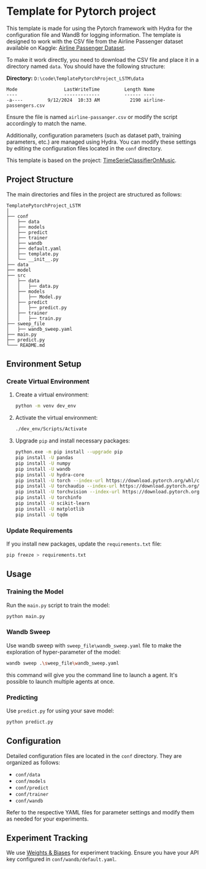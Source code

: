 # Template for Pytorch project

This template is made for using the Pytorch framework with Hydra for the configuration file and WandB for logging information. The template is designed to work with the CSV file from the Airline Passenger dataset available on Kaggle: [Airline Passenger Dataset](https://www.kaggle.com/datasets/erogluegemen/airline-passengers).

To make it work directly, you need to download the CSV file and place it in a directory named `data`. You should have the following structure:

**Directory:** `D:\code\TemplatePytorchProject_LSTM\data`

```
Mode                 LastWriteTime         Length Name
----                 -------------         ------ ----
-a----         9/12/2024  10:33 AM           2190 airline-passengers.csv
```

Ensure the file is named `airline-passanger.csv` or modify the script accordingly to match the name. 

Additionally, configuration parameters (such as dataset path, training parameters, etc.) are managed using Hydra. You can modify these settings by editing the configuration files located in the `conf` directory.

This template is based on the project: [TimeSerieClassifierOnMusic](https://github.com/yannsadowski/TimeSerieClassifierOnMusic).

## Project Structure

The main directories and files in the project are structured as follows:

```
TemplatePytorchProject_LSTM
│
├── conf
│   ├── data
│   ├── models
│   ├── predict
│   ├── trainer
│   ├── wandb
│   ├── default.yaml
│   ├── template.py
│   └── __init__.py
├── data
├── model
├── src
│   ├── data
│   │   ├── data.py
│   ├── models
│   │   ├── Model.py
│   ├── predict
│   │   ├── predict.py
│   ├── trainer
│   │   ├── train.py
├── sweep_file
│   ├── wandb_sweep.yaml
├── main.py
├── predict.py
└─── README.md
```

## Environment Setup

### Create Virtual Environment

1. Create a virtual environment:

    ```sh
    python -m venv dev_env
    ```

2. Activate the virtual environment:

    ```sh
    ./dev_env/Scripts/Activate
    ```

3. Upgrade `pip` and install necessary packages:

    ```sh
    python.exe -m pip install --upgrade pip
    pip install -U pandas
    pip install -U numpy
    pip install -U wandb
    pip install -U hydra-core
    pip install -U torch --index-url https://download.pytorch.org/whl/cu121
    pip install -U torchaudio --index-url https://download.pytorch.org/whl/cu121
    pip install -U torchvision --index-url https://download.pytorch.org/whl/cu121
    pip install -U torchinfo
    pip install -U scikit-learn
    pip install -U matplotlib
    pip install -U tqdm

    ```

### Update Requirements

If you install new packages, update the `requirements.txt` file:

```sh
pip freeze > requirements.txt
```

## Usage

### Training the Model

Run the `main.py` script to train the model:

```sh
python main.py
```

### Wandb Sweep

Use wandb sweep with `sweep_file\wandb_sweep.yaml` file to make the exploration of hyper-parameter of the model:

```sh
wandb sweep .\sweep_file\wandb_sweep.yaml
```

this command will give you the command line to launch a agent.
It's possible to launch multiple agents at once.

### Predicting

Use `predict.py` for using your save model:

```sh
python predict.py
```


## Configuration

Detailed configuration files are located in the `conf` directory. They are organized as follows:

- `conf/data`
- `conf/models`
- `conf/predict`
- `conf/trainer`
- `conf/wandb`

Refer to the respective YAML files for parameter settings and modify them as needed for your experiments.


## Experiment Tracking

We use [Weights & Biases](https://wandb.ai/) for experiment tracking. Ensure you have your API key configured in `conf/wandb/default.yaml`.
